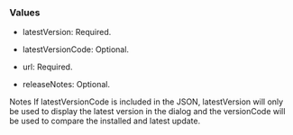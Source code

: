 ### Values
- latestVersion: Required.

- latestVersionCode: Optional.

- url: Required.

- releaseNotes: Optional.

Notes
If latestVersionCode is included in the JSON, latestVersion will only be used to display the latest version in the dialog and the versionCode will be used to compare the installed and latest update.
